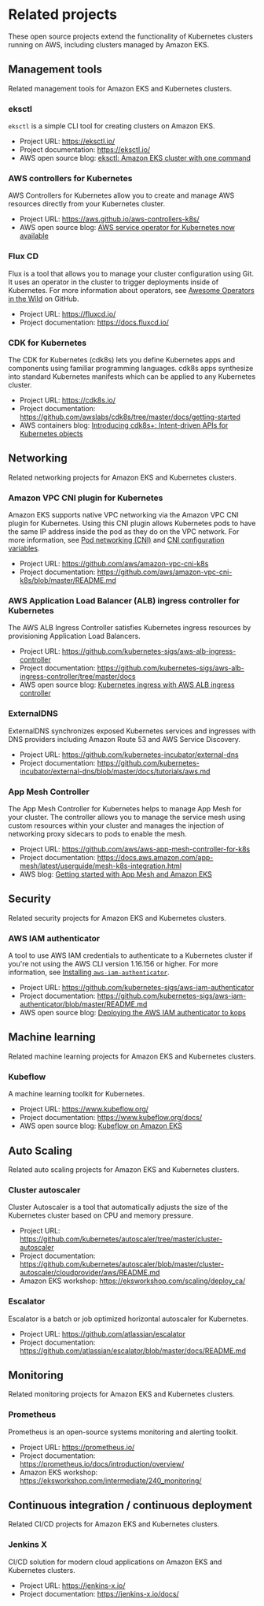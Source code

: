 # Related projects<a name="related-projects"></a>

These open source projects extend the functionality of Kubernetes clusters running on AWS, including clusters managed by Amazon EKS\.

## Management tools<a name="related-management-tools"></a>

Related management tools for Amazon EKS and Kubernetes clusters\.

### eksctl<a name="related-eksctl"></a>

`eksctl` is a simple CLI tool for creating clusters on Amazon EKS\.
+ Project URL: [https://eksctl\.io/](https://eksctl.io/)
+ Project documentation: [https://eksctl\.io/](https://eksctl.io/)
+ AWS open source blog: [eksctl: Amazon EKS cluster with one command](http://aws.amazon.com/blogs/opensource/eksctl-eks-cluster-one-command/)

### AWS controllers for Kubernetes<a name="related-aws-controllers"></a>

AWS Controllers for Kubernetes allow you to create and manage AWS resources directly from your Kubernetes cluster\.
+ Project URL: [https://aws\.github\.io/aws\-controllers\-k8s/](https://aws.github.io/aws-controllers-k8s/)
+ AWS open source blog: [AWS service operator for Kubernetes now available](http://aws.amazon.com/blogs/opensource/aws-service-operator-kubernetes-available/)

### Flux CD<a name="related-flux-cd"></a>

Flux is a tool that allows you to manage your cluster configuration using Git\. It uses an operator in the cluster to trigger deployments inside of Kubernetes\. For more information about operators, see [Awesome Operators in the Wild](https://github.com/operator-framework/awesome-operators) on GitHub\.
+ Project URL: [https://fluxcd\.io/](https://fluxcd.io/)
+ Project documentation: [https://docs\.fluxcd\.io/](https://docs.fluxcd.io/)

### CDK for Kubernetes<a name="related-cdk"></a>

The CDK for Kubernetes \(cdk8s\) lets you define Kubernetes apps and components using familiar programming languages\. cdk8s apps synthesize into standard Kubernetes manifests which can be applied to any Kubernetes cluster\.
+ Project URL: [ https://cdk8s\.io/](https://cdk8s.io/)
+ Project documentation: [https://github\.com/awslabs/cdk8s/tree/master/docs/getting\-started](https://github.com/awslabs/cdk8s/tree/master/docs/getting-started)
+ AWS containers blog: [Introducing cdk8s\+: Intent\-driven APIs for Kubernetes objects](http://aws.amazon.com/blogs/containers/introducing-cdk8s-intent-driven-apis-for-kubernetes-objects/)

## Networking<a name="related-networking"></a>

Related networking projects for Amazon EKS and Kubernetes clusters\.

### Amazon VPC CNI plugin for Kubernetes<a name="related-vpc-cni-k8s"></a>

Amazon EKS supports native VPC networking via the Amazon VPC CNI plugin for Kubernetes\. Using this CNI plugin allows Kubernetes pods to have the same IP address inside the pod as they do on the VPC network\. For more information, see [Pod networking \(CNI\)](pod-networking.md) and [CNI configuration variables](cni-env-vars.md)\.
+ Project URL: [https://github\.com/aws/amazon\-vpc\-cni\-k8s](https://github.com/aws/amazon-vpc-cni-k8s)
+ Project documentation: [https://github\.com/aws/amazon\-vpc\-cni\-k8s/blob/master/README\.md](https://github.com/aws/amazon-vpc-cni-k8s/blob/master/README.md)

### AWS Application Load Balancer \(ALB\) ingress controller for Kubernetes<a name="related-alb-ingress-controller"></a>

The AWS ALB Ingress Controller satisfies Kubernetes ingress resources by provisioning Application Load Balancers\.
+ Project URL: [https://github\.com/kubernetes\-sigs/aws\-alb\-ingress\-controller](https://github.com/kubernetes-sigs/aws-alb-ingress-controller)
+ Project documentation: [https://github\.com/kubernetes\-sigs/aws\-alb\-ingress\-controller/tree/master/docs](https://github.com/kubernetes-sigs/aws-alb-ingress-controller/tree/master/docs)
+ AWS open source blog: [Kubernetes ingress with AWS ALB ingress controller](http://aws.amazon.com/blogs/opensource/kubernetes-ingress-aws-alb-ingress-controller/)

### ExternalDNS<a name="related-externaldns"></a>

ExternalDNS synchronizes exposed Kubernetes services and ingresses with DNS providers including Amazon Route 53 and AWS Service Discovery\.
+ Project URL: [https://github\.com/kubernetes\-incubator/external\-dns](https://github.com/kubernetes-incubator/external-dns)
+ Project documentation: [https://github\.com/kubernetes\-incubator/external\-dns/blob/master/docs/tutorials/aws\.md](https://github.com/kubernetes-incubator/external-dns/blob/master/docs/tutorials/aws.md)

### App Mesh Controller<a name="related-app-mesh-controller"></a>

The App Mesh Controller for Kubernetes helps to manage App Mesh for your cluster\. The controller allows you to manage the service mesh using custom resources within your cluster and manages the injection of networking proxy sidecars to pods to enable the mesh\.
+ Project URL: [https://github\.com/aws/aws\-app\-mesh\-controller\-for\-k8s](https://github.com/aws/aws-app-mesh-controller-for-k8s)
+ Project documentation: [https://docs\.aws\.amazon\.com/app\-mesh/latest/userguide/mesh\-k8s\-integration\.html](https://docs.aws.amazon.com/app-mesh/latest/userguide/mesh-k8s-integration.html)
+ AWS blog: [Getting started with App Mesh and Amazon EKS](http://aws.amazon.com/blogs/containers/getting-started-with-app-mesh-and-eks/)

## Security<a name="related-security"></a>

Related security projects for Amazon EKS and Kubernetes clusters\.

### AWS IAM authenticator<a name="related-authenticator"></a>

A tool to use AWS IAM credentials to authenticate to a Kubernetes cluster if you're not using the AWS CLI version 1\.16\.156 or higher\. For more information, see [Installing `aws-iam-authenticator`](install-aws-iam-authenticator.md)\.
+ Project URL: [https://github\.com/kubernetes\-sigs/aws\-iam\-authenticator](https://github.com/kubernetes-sigs/aws-iam-authenticator)
+ Project documentation: [https://github\.com/kubernetes\-sigs/aws\-iam\-authenticator/blob/master/README\.md](https://github.com/kubernetes-sigs/aws-iam-authenticator/blob/master/README.md)
+ AWS open source blog: [Deploying the AWS IAM authenticator to kops](http://aws.amazon.com/blogs/opensource/deploying-heptio-authenticator-kops/)

## Machine learning<a name="related-machine-learning"></a>

Related machine learning projects for Amazon EKS and Kubernetes clusters\.

### Kubeflow<a name="related-kubeflow"></a>

A machine learning toolkit for Kubernetes\.
+ Project URL: [https://www\.kubeflow\.org/](https://www.kubeflow.org/)
+ Project documentation: [https://www\.kubeflow\.org/docs/](https://www.kubeflow.org/docs/)
+ AWS open source blog: [Kubeflow on Amazon EKS](http://aws.amazon.com/blogs/opensource/kubeflow-amazon-eks/)

## Auto Scaling<a name="related-auto-scaling"></a>

Related auto scaling projects for Amazon EKS and Kubernetes clusters\.

### Cluster autoscaler<a name="related-cluster-autoscaler"></a>

Cluster Autoscaler is a tool that automatically adjusts the size of the Kubernetes cluster based on CPU and memory pressure\.
+ Project URL: [https://github\.com/kubernetes/autoscaler/tree/master/cluster\-autoscaler](https://github.com/kubernetes/autoscaler/tree/master/cluster-autoscaler)
+ Project documentation: [https://github\.com/kubernetes/autoscaler/blob/master/cluster\-autoscaler/cloudprovider/aws/README\.md](https://github.com/kubernetes/autoscaler/blob/master/cluster-autoscaler/cloudprovider/aws/README.md)
+ Amazon EKS workshop: [https://eksworkshop\.com/scaling/deploy\_ca/](https://eksworkshop.com/scaling/deploy_ca/)

### Escalator<a name="related-escalator"></a>

Escalator is a batch or job optimized horizontal autoscaler for Kubernetes\.
+ Project URL: [https://github\.com/atlassian/escalator](https://github.com/atlassian/escalator)
+ Project documentation: [https://github\.com/atlassian/escalator/blob/master/docs/README\.md](https://github.com/atlassian/escalator/blob/master/docs/README.md)

## Monitoring<a name="related-monitoring"></a>

Related monitoring projects for Amazon EKS and Kubernetes clusters\.

### Prometheus<a name="related-prometheus"></a>

Prometheus is an open\-source systems monitoring and alerting toolkit\.
+ Project URL: [https://prometheus\.io/](https://prometheus.io/)
+ Project documentation: [https://prometheus\.io/docs/introduction/overview/](https://prometheus.io/docs/introduction/overview/)
+ Amazon EKS workshop: [https://eksworkshop\.com/intermediate/240\_monitoring/](https://eksworkshop.com/intermediate/240_monitoring/)

## Continuous integration / continuous deployment<a name="related-cicd"></a>

Related CI/CD projects for Amazon EKS and Kubernetes clusters\.

### Jenkins X<a name="related-jenkinsx"></a>

CI/CD solution for modern cloud applications on Amazon EKS and Kubernetes clusters\.
+ Project URL: [https://jenkins\-x\.io/](https://jenkins-x.io/)
+ Project documentation: [https://jenkins\-x\.io/docs/](https://jenkins-x.io/docs/)